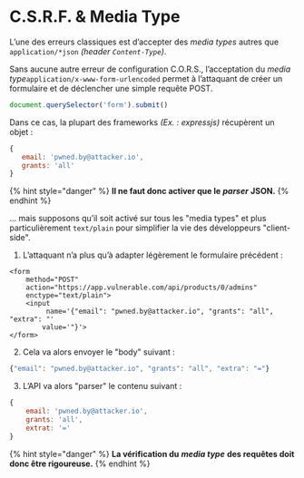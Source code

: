 # C.S.R.F. & Media Type



L’une des erreurs classiques est d’accepter des _media types_ autres que `application/*json` _\(header `Content-Type`\)_.

Sans aucune autre erreur de configuration C.O.R.S., l’acceptation du _media type_`application/x-www-form-urlencoded` permet à l’attaquant de créer un formulaire et de déclencher une simple requête POST.

```javascript
document.querySelector('form').submit()
```

Dans ce cas, la plupart des frameworks _\(Ex. : expressjs\)_ récupèrent un objet :

```javascript
{
   email: 'pwned.by@attacker.io',
   grants: 'all'
}
```

{% hint style="danger" %}
**Il ne faut donc activer que le** _**parser**_ **JSON.**
{% endhint %}

… mais supposons qu’il soit activé sur tous les "media types" et plus particulièrement `text/plain` pour simplifier la vie des développeurs "client-side".

1. L’attaquant n’a plus qu’à adapter légèrement le formulaire précédent :

```markup
<form
    method="POST"
    action="https://app.vulnerable.com/api/products/0/admins"
    enctype="text/plain">
    <input
         name='{"email": "pwned.by@attacker.io", "grants": "all", "extra": "'
        value='"}'>
</form>
```

2. Cela va alors envoyer le "body" suivant :

```javascript
{"email": "pwned.by@attacker.io", "grants": "all", "extra": "="}
```

3. L’API va alors "parser" le contenu suivant :

```javascript
{
    email: 'pwned.by@attacker.io',
    grants: 'all',
    extrat: '='
}
```

{% hint style="danger" %}
**La vérification du** _**media type**_ **des requêtes doit donc être rigoureuse.**
{% endhint %}

